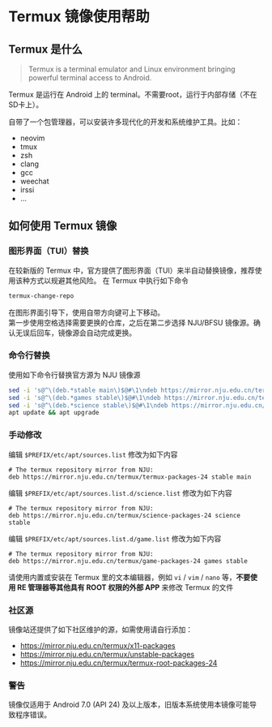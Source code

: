 
Termux 镜像使用帮助
===================

Termux 是什么
-------------

> Termux is a terminal emulator and Linux environment bringing powerful terminal access to Android.

Termux 是运行在 Android 上的 terminal。不需要root，运行于内部存储（不在SD卡上）。

自带了一个包管理器，可以安装许多现代化的开发和系统维护工具。比如：

 * neovim
 * tmux
 * zsh
 * clang
 * gcc
 * weechat
 * irssi
 * ...

如何使用 Termux 镜像
------------------

### 图形界面（TUI）替换

在较新版的 Termux 中，官方提供了图形界面（TUI）来半自动替换镜像，推荐使用该种方式以规避其他风险。
在 Termux 中执行如下命令

```bash
termux-change-repo
```

在图形界面引导下，使用自带方向键可上下移动。   
第一步使用空格选择需要更换的仓库，之后在第二步选择 NJU/BFSU 镜像源。确认无误后回车，镜像源会自动完成更换。

### 命令行替换

使用如下命令行替换官方源为 NJU 镜像源

``` bash
sed -i 's@^\(deb.*stable main\)$@#\1\ndeb https://mirror.nju.edu.cn/termux/termux-packages-24 stable main@' $PREFIX/etc/apt/sources.list
sed -i 's@^\(deb.*games stable\)$@#\1\ndeb https://mirror.nju.edu.cn/termux/game-packages-24 games stable@' $PREFIX/etc/apt/sources.list.d/game.list
sed -i 's@^\(deb.*science stable\)$@#\1\ndeb https://mirror.nju.edu.cn/termux/science-packages-24 science stable@' $PREFIX/etc/apt/sources.list.d/science.list
apt update && apt upgrade
```

### 手动修改

编辑 `$PREFIX/etc/apt/sources.list` 修改为如下内容

```
# The termux repository mirror from NJU:
deb https://mirror.nju.edu.cn/termux/termux-packages-24 stable main
```

编辑 `$PREFIX/etc/apt/sources.list.d/science.list` 修改为如下内容

```
# The termux repository mirror from NJU:
deb https://mirror.nju.edu.cn/termux/science-packages-24 science stable
```

编辑 `$PREFIX/etc/apt/sources.list.d/game.list` 修改为如下内容

```
# The termux repository mirror from NJU:
deb https://mirror.nju.edu.cn/termux/game-packages-24 games stable
```
请使用内置或安装在 Termux 里的文本编辑器，例如 `vi` / `vim` / `nano` 等，**不要使用 RE 管理器等其他具有 ROOT 权限的外部 APP** 来修改 Termux 的文件

### 社区源

镜像站还提供了如下社区维护的源，如需使用请自行添加：

- https://mirror.nju.edu.cn/termux/x11-packages
- https://mirror.nju.edu.cn/termux/unstable-packages
- https://mirror.nju.edu.cn/termux/termux-root-packages-24

### 警告

镜像仅适用于 Android 7.0 (API 24) 及以上版本，旧版本系统使用本镜像可能导致程序错误。
